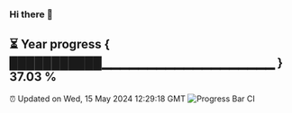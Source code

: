 ### Hi there 👋
⏳ Year progress { ███████████▁▁▁▁▁▁▁▁▁▁▁▁▁▁▁▁▁▁▁ } 37.03 %
---
⏰ Updated on Wed, 15 May 2024 12:29:18 GMT
![Progress Bar CI](https://github.com/liununu/liununu/workflows/Progress%20Bar%20CI/badge.svg)
